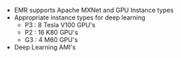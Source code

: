 - EMR supports Apache MXNet and GPU Instance types
- Appropriate instance types for deep learning
	- P3 : 8 Tesla V100 GPU's
	- P2 : 16 K80 GPU's
	- G3 : 4 M60 GPU's
- Deep Learning AMI's
